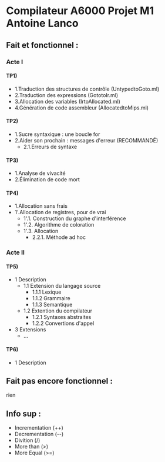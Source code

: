 # Compilateur A6000 Projet M1 Antoine Lanco

 ## Fait et fonctionnel :
 ### Acte I
  #### TP1)
  - 1.Traduction des structures de contrôle (UntypedtoGoto.ml)
  - 2.Traduction des expressions (GototoIr.ml)
  - 3.Allocation des variables (IrtoAllocated.ml)
  - 4.Génération de code assembleur (AllocatedtoMips.ml)

  #### TP2)
  - 1.Sucre syntaxique : une boucle for
  - 2.Aider son prochain : messages d'erreur (RECOMMANDÉ)
     - 2.1.Erreurs de syntaxe

  #### TP3)
  - 1.Analyse de vivacité
  - 2.Élimination de code mort

  #### TP4)
  - 1.Allocation sans frais
  - 1'.Allocation de registres, pour de vrai
     - 1'.1. Construction du graphe d'interférence
     - 1'.2. Algorithme de coloration
     - 1'.3. Allocation
        - 2.2.1. Méthode ad hoc

 ### Acte II
  #### TP5)
  - 1 Description
    - 1.1 Extension du langage source
      - 1.1.1 Lexique
      - 1.1.2 Grammaire
      - 1.1.3 Semantique
    - 1.2 Extention du compilateur
      - 1.2.1 Syntaxes abstraites
      - 1.2.2 Convertions d'appel
  - 3 Extensions
    - ...

  #### TP6)
  - 1 Description


 ## Fait pas encore fonctionnel :

rien

 ## Info sup :

  - Incrementation (++)
  - Decrementation (--)
  - Divition (/)
  - More than (>)
  - More Equal (>=)
